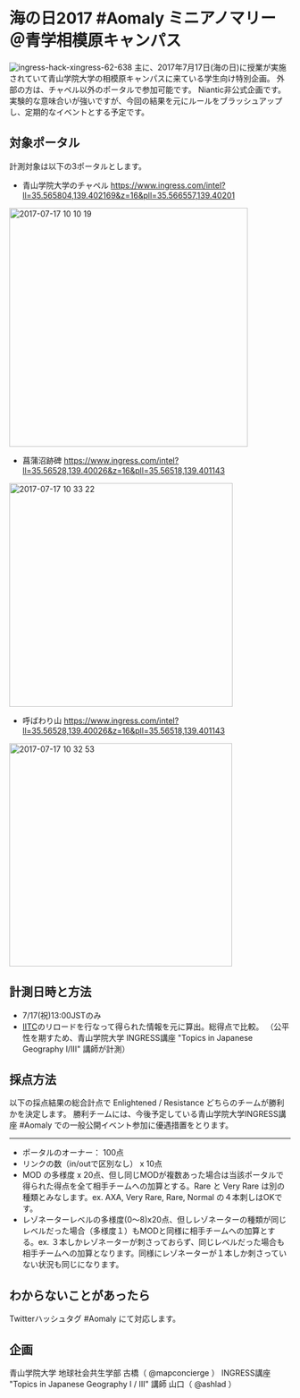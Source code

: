 # 海の日2017 #Aomaly ミニアノマリー＠青学相模原キャンパス
![ingress-hack-xingress-62-638](https://user-images.githubusercontent.com/416977/28253249-8e261718-6adc-11e7-9c71-2bd1d1654d09.jpg)
主に、2017年7月17日(海の日)に授業が実施されていて青山学院大学の相模原キャンパスに来ている学生向け特別企画。
外部の方は、チャペル以外のポータルで参加可能です。 Niantic非公式企画です。実験的な意味合いが強いですが、今回の結果を元にルールをブラッシュアップし、定期的なイベントとする予定です。



## 対象ポータル
計測対象は以下の3ポータルとします。
* 青山学院大学のチャペル
https://www.ingress.com/intel?ll=35.565804,139.402169&z=16&pll=35.566557,139.40201
<img width="427" alt="2017-07-17 10 10 19" src="https://user-images.githubusercontent.com/416977/28253190-9eb7ae3a-6adb-11e7-9189-f7ec6c0fdf34.png">

* 菖蒲沼跡碑
https://www.ingress.com/intel?ll=35.56528,139.40026&z=16&pll=35.56518,139.401143
<img width="400" alt="2017-07-17 10 33 22" src="https://user-images.githubusercontent.com/416977/28253188-97da6fda-6adb-11e7-8a8d-11d73c68e000.png">

* 呼ばわり山
https://www.ingress.com/intel?ll=35.56528,139.40026&z=16&pll=35.56518,139.401143
<img width="399" alt="2017-07-17 10 32 53" src="https://user-images.githubusercontent.com/416977/28253191-a6bee9e0-6adb-11e7-842d-ce1c6f3b8b0c.png">


## 計測日時と方法
* 7/17(祝)13:00JSTのみ
* [IITC](https://iitc.me/)のリロードを行なって得られた情報を元に算出。総得点で比較。
（公平性を期すため、青山学院大学 INGRESS講座 "Topics in Japanese Geography I/III" 講師が計測）


## 採点方法
以下の採点結果の総合計点で Enlightened / Resistance どちらのチームが勝利かを決定します。
勝利チームには、今後予定している青山学院大学INGRESS講座 #Aomaly での一般公開イベント参加に優遇措置をとります。

---
* ポータルのオーナー： 100点
* リンクの数（in/outで区別なし） x 10点
* MOD の多様度 x 20点、但し同じMODが複数あった場合は当該ポータルで得られた得点を全て相手チームへの加算とする。Rare と Very Rare は別の種類とみなします。ex. AXA, Very Rare, Rare, Normal の４本刺しはOKです。
* レゾネーターレベルの多様度(0〜8)x20点、但しレゾネーターの種類が同じレベルだった場合（多様度１）もMODと同様に相手チームへの加算とする。ex. ３本しかレゾネーターが刺さっておらず、同じレベルだった場合も相手チームへの加算となります。同様にレゾネーターが１本しか刺さっていない状況も同じになります。


## わからないことがあったら
Twitterハッシュタグ #Aomaly にて対応します。


## 企画
青山学院大学 地球社会共生学部 古橋（ @mapconcierge ）
INGRESS講座 "Topics in Japanese Geography I / III" 講師 山口（ @ashlad ） 
